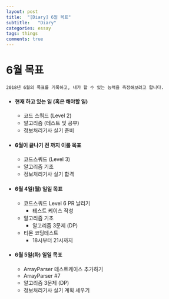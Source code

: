 ```yaml
---
layout: post
title:  "[Diary] 6월 목표"
subtitle:   "Diary"
categories: essay
tags: things
comments: true
---
```


# 6월 목표

```
2018년 6월의 목표를 기록하고, 내가 할 수 있는 능력을 측정해보려고 합니다.
```

- #### 현재 하고 있는 일 (혹은 해야할 일)

  - 코드 스쿼드 (Level 2)
  - 알고리즘 (테스트 및 공부)
  - 정보처리기사 실기 준비

- #### 6월이 끝나기 전 까지 이룰 목표

  - 코드스쿼드 (Level 3)
  - 알고리즘 기초
  - 정보처리기사 실기 합격

- #### 6월 4일(월) 일일 목표

  - 코드스쿼드 Level 6 PR 날리기
    - 테스트 케이스 작성
  - 알고리즘 기초
    - 알고리즘 3문제 (DP)
  - 티몬 코딩테스트
    - 18시부터 21시까지

- #### 6월 5일(화) 일일 목표

  - ArrayParser 테스트케이스 추가하기
  - ArrayParser #7
  - 알고리즘 3문제 (DP)
  - 정보처리기사 실기 계획 세우기